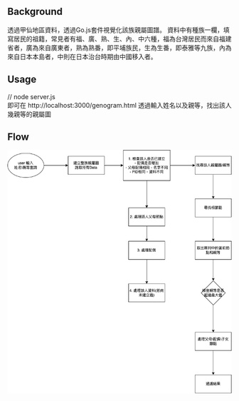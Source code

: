 ## Background
透過甲仙地區資料，透過Go.js套件視覺化該族親屬圖譜。
資料中有種族一欄，填寫居民的祖籍，常見者有福、廣、熟、生、內、中六種，福為台灣居民而來自福建省者，廣為來自廣東者，熟為熟番，即平埔族民，生為生番，即泰雅等九族，內為來自日本本島者，中則在日本治台時期由中國移入者。

## Usage
//  node server.js  
即可在 http://localhost:3000/genogram.html 透過輸入姓名以及親等，找出該人幾親等的親屬圖

## Flow

![流程圖](./Flow.png )